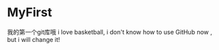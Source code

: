 # MyFirst
我的第一个git库哦
i love basketball, i don't know how to use GitHub now , but i  will change it!
